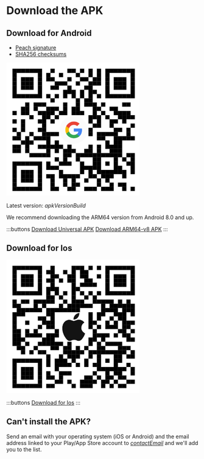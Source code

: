 # Download the APK

## Download for Android

- [Peach signature]($apkSignaturesUrl$)
- [SHA256 checksums]($apkChecksumsUrl$)

<img src="/icons/qrcode_android.png"  width="350">


Latest version: $apkVersionBuild$

We recommend downloading the ARM64 version from Android 8.0 and up.

:::buttons
[Download Universal APK]($apkUniversalUrl$)
[Download ARM64-v8 APK]($apkArm64v8Url$)
::: 

## Download for Ios

<img src="/icons/qrcode_apple.png"  width="350">

:::buttons
[Download for Ios](https://testflight.apple.com/join/wfSPFEWG)
:::

## Can't install the APK?

Send an email with your operating system (iOS or Android) and the email address linked to your Play/App Store account to
[$contactEmail$](mailto:$contactEmail$) and we'll add you to the list.
